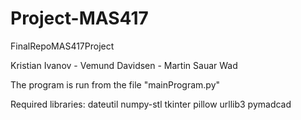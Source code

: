# Project-MAS417
FinalRepoMAS417Project

Kristian Ivanov - Vemund Davidsen - Martin Sauar Wad

The program is run from the file "mainProgram.py"

Required libraries:
dateutil
numpy-stl
tkinter
pillow
urllib3
pymadcad
